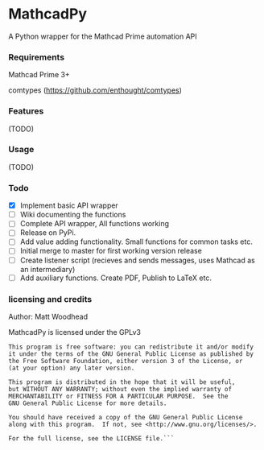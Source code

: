 # MathcadPy
A Python wrapper for the Mathcad Prime automation API

### Requirements
Mathcad Prime 3+

comtypes (https://github.com/enthought/comtypes)

### Features
(TODO)

### Usage
(TODO)

### Todo
- [x] Implement basic API wrapper
- [ ] Wiki documenting the functions
- [ ] Complete API wrapper, All functions working
- [ ] Release on PyPi.
- [ ] Add value adding functionality. Small functions for common tasks etc.
- [ ] Initial merge to master for first working version release
- [ ] Create listener script (recieves and sends messages, uses Mathcad as an intermediary)
- [ ] Add auxiliary functions. Create PDF, Publish to LaTeX etc.

### licensing and credits
Author: Matt Woodhead

MathcadPy is licensed under the GPLv3

```
This program is free software: you can redistribute it and/or modify
it under the terms of the GNU General Public License as published by
the Free Software Foundation, either version 3 of the License, or
(at your option) any later version.

This program is distributed in the hope that it will be useful,
but WITHOUT ANY WARRANTY; without even the implied warranty of
MERCHANTABILITY or FITNESS FOR A PARTICULAR PURPOSE.  See the
GNU General Public License for more details.

You should have received a copy of the GNU General Public License
along with this program.  If not, see <http://www.gnu.org/licenses/>.

For the full license, see the LICENSE file.```
